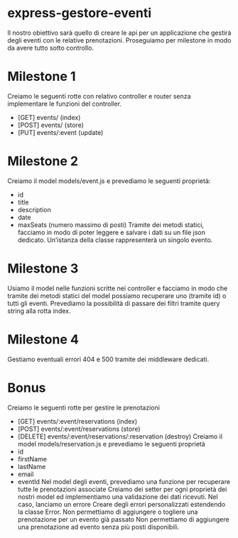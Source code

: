# express-gestore-eventi
Il nostro obiettivo sarà quello di creare le api per un applicazione che gestirà degli eventi con le relative prenotazioni. Proseguiamo per milestone in modo da avere tutto sotto controllo.
# Milestone 1
Creiamo le seguenti rotte con relativo controller e router senza implementare le funzioni del controller.
- [GET] events/ (index)
- [POST] events/ (store)
- [PUT] events/:event (update)
# Milestone 2
Creiamo il model models/event.js e prevediamo le seguenti proprietà:
- id
- title
- description
- date
- maxSeats (numero massimo di posti)
Tramite dei metodi statici, facciamo in modo di poter leggere e salvare i dati su un file json dedicato.
Un’istanza della classe rappresenterà un singolo evento.
# Milestone 3
Usiamo il model nelle funzioni scritte nei controller e facciamo in modo che tramite dei metodi statici del model possiamo recuperare uno (tramite id) o tutti gli eventi.
Prevediamo la possibilità di passare dei filtri tramite query string alla rotta index.
# Milestone 4
Gestiamo eventuali errori 404 e 500 tramite dei middleware dedicati.
# Bonus
Creiamo le seguenti rotte per gestire le prenotazioni
- [GET] events/:event/reservations (index)
- [POST] events/:event/reservations (store)
- [DELETE] events/:event/reservations/:reservation (destroy)
Creiamo il model models/reservation.js e prevediamo le seguenti proprietà
- id
- firstName
- lastName
- email
- eventId
Nel model degli eventi, prevediamo una funzione per recuperare tutte le prenotazioni associate
Creiamo dei setter per ogni proprietà dei nostri model ed implementiamo una validazione dei dati ricevuti. Nel caso, lanciamo un errore
Creare degli errori personalizzati estendendo la classe Error.
Non permettiamo di aggiungere o togliere una prenotazione per un evento già passato
Non permettiamo di aggiungere una prenotazione ad evento senza più posti disponibili.

